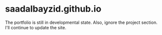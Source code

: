 # saadalbayzid.github.io

The portfolio is still in developmental state. Also, ignore the project section. I'll continue to update the site.
